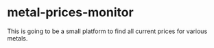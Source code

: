 # metal-prices-monitor

This is going to be a small platform to find all current prices for various metals. 
